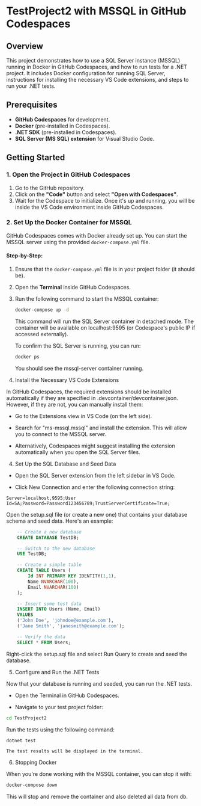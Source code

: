 # TestProject2 with MSSQL in GitHub Codespaces

## Overview
This project demonstrates how to use a SQL Server instance (MSSQL) running in Docker in GitHub Codespaces, and how to run tests for a .NET project. It includes Docker configuration for running SQL Server, instructions for installing the necessary VS Code extensions, and steps to run your .NET tests.

## Prerequisites

- **GitHub Codespaces** for development.
- **Docker** (pre-installed in Codespaces).
- **.NET SDK** (pre-installed in Codespaces).
- **SQL Server (MS SQL) extension** for Visual Studio Code.

## Getting Started

### 1. Open the Project in GitHub Codespaces

1. Go to the GitHub repository.
2. Click on the **"Code"** button and select **"Open with Codespaces"**.
3. Wait for the Codespace to initialize. Once it's up and running, you will be inside the VS Code environment inside GitHub Codespaces.

### 2. Set Up the Docker Container for MSSQL

GitHub Codespaces comes with Docker already set up. You can start the MSSQL server using the provided `docker-compose.yml` file.

#### Step-by-Step:

1. Ensure that the `docker-compose.yml` file is in your project folder (it should be).

2. Open the **Terminal** inside GitHub Codespaces.

3. Run the following command to start the MSSQL container:

   ```bash
   docker-compose up -d
   ```
    This command will run the SQL Server container in detached mode.
    The container will be available on localhost:9595 (or Codespace's public IP if accessed externally).

    To confirm the SQL Server is running, you can run:

    ```bash
    docker ps
    ```
    You should see the mssql-server container running.

3. Install the Necessary VS Code Extensions

In GitHub Codespaces, the required extensions should be installed automatically if they are specified in .devcontainer/devcontainer.json. However, if they are not, you can manually install them:

- Go to the Extensions view in VS Code (on the left side).

- Search for "ms-mssql.mssql" and install the extension. This will allow you to connect to the MSSQL server.
- Alternatively, Codespaces might suggest installing the extension automatically when you open the SQL Server files.

4. Set Up the SQL Database and Seed Data

- Open the SQL Server extension from the left sidebar in VS Code.

- Click New Connection and enter the following connection string:

```text
Server=localhost,9595;User Id=SA;Password=Password123456789;TrustServerCertificate=True;
```

Open the setup.sql file (or create a new one) that contains your database schema and seed data. Here's an example:

```sql
    -- Create a new database
    CREATE DATABASE TestDB;

    -- Switch to the new database
    USE TestDB;

    -- Create a simple table
    CREATE TABLE Users (
        Id INT PRIMARY KEY IDENTITY(1,1),
        Name NVARCHAR(100),
        Email NVARCHAR(100)
    );

    -- Insert some test data
    INSERT INTO Users (Name, Email)
    VALUES
    ('John Doe', 'johndoe@example.com'),
    ('Jane Smith', 'janesmith@example.com');

    -- Verify the data
    SELECT * FROM Users;
```


Right-click the setup.sql file and select Run Query to create and seed the database.

5. Configure and Run the .NET Tests

Now that your database is running and seeded, you can run the .NET tests.

- Open the Terminal in GitHub Codespaces.

- Navigate to your test project folder:

```bash
cd TestProject2
```

Run the tests using the following command:

```bash
dotnet test
```

    The test results will be displayed in the terminal.

6. Stopping Docker

When you're done working with the MSSQL container, you can stop it with:

```bash
docker-compose down
```

This will stop and remove the container and also deleted all data from db.
